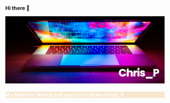 ### Hi there 👋
<div>
    <img src="assests/images/banner.png" alt="image" />
</div>
<div style="background-color: #F7E7CE;">
 <h3 style="color: white;">My Name is Wavua but you can call me Chris_P</3>
</div>

<!--
**WavuaW/WavuaW** is a ✨ _special_ ✨ repository because its `README.md` (this file) appears on your GitHub profile.

Here are some ideas to get you started:

- 🔭 I’m currently working on ...
- 🌱 I’m currently learning ...
- 👯 I’m looking to collaborate on ...
- 🤔 I’m looking for help with ...
- 💬 Ask me about ...
- 📫 How to reach me: ...
- 😄 Pronouns: ...
- ⚡ Fun fact: ...
-->
